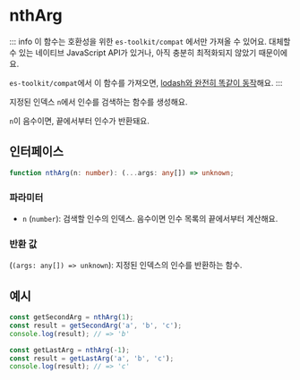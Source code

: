 # nthArg

::: info
이 함수는 호환성을 위한 `es-toolkit/compat` 에서만 가져올 수 있어요. 대체할 수 있는 네이티브 JavaScript API가 있거나, 아직 충분히 최적화되지 않았기 때문이에요.

`es-toolkit/compat`에서 이 함수를 가져오면, [lodash와 완전히 똑같이 동작](../../../compatibility.md)해요.
:::

지정된 인덱스 `n`에서 인수를 검색하는 함수를 생성해요.

`n`이 음수이면, 끝에서부터 인수가 반환돼요.

## 인터페이스

```typescript
function nthArg(n: number): (...args: any[]) => unknown;
```

### 파라미터

- `n` (`number`): 검색할 인수의 인덱스.
  음수이면 인수 목록의 끝에서부터 계산해요.

### 반환 값

(`(args: any[]) => unknown`): 지정된 인덱스의 인수를 반환하는 함수.

## 예시

```typescript
const getSecondArg = nthArg(1);
const result = getSecondArg('a', 'b', 'c');
console.log(result); // => 'b'

const getLastArg = nthArg(-1);
const result = getLastArg('a', 'b', 'c');
console.log(result); // => 'c'
```
